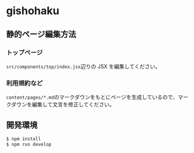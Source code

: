 # gishohaku

## 静的ページ編集方法

### トップページ

`src/components/top/index.jsx`辺りの JSX を編集してください。

### 利用規約など

`content/pages/*.md`のマークダウンをもとにページを生成しているので、マークダウンを編集して文言を修正してください。

## 開発環境

```bash
$ npm install
$ npm run develop
```
